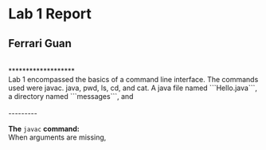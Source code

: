 # Lab 1 Report  
## Ferrari Guan  
<br />
*******************
<br />
Lab 1 encompassed the basics of a command line interface. The commands used were javac. java, pwd, ls, cd, and cat. A java file named ```Hello.java```, a directory named ```messages```, and   
<br />
<br />
---------

**The** ```javac``` **command:**
<br />
When arguments are missing, 
<br />
